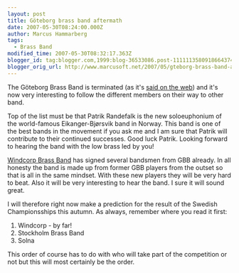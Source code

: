 ```yaml
---
layout: post
title: Göteborg brass band aftermath
date: 2007-05-30T08:24:00.000Z
author: Marcus Hammarberg
tags:
  - Brass Band
modified_time: 2007-05-30T08:32:17.363Z
blogger_id: tag:blogger.com,1999:blog-36533086.post-1111113580918664374
blogger_orig_url: http://www.marcusoft.net/2007/05/gteborg-brass-band-aftermath.html
---
```


The Göteborg Brass Band is terminated (as it's [said on the
web](http://www.goteborgbrassband.org.se/)) and it's now very
interesting to follow the different members on their way to other
band.

Top of the list must be that Patrik Randefalk is the new soloeuphonium
of the world-famous Eikanger-Bjørsvik band in Norway. This band is one
of the best bands in the movement if you ask me and I am sure that
Patrik will contribute to their continued successes. Good luck Patrik.
Looking forward to hearing the band with the low brass led by you!

[Windcorp Brass Band](http://www.windcorpbrassband.se/) has signed
several bandsmen from GBB already. In all honesty the band is made up
from former GBB players from the outset so that is all in the same
mindset. With these new players they will be very hard to beat. Also it
will be very interesting to hear the band. I sure it will sound great.

I will therefore right now make a prediction for the result of the
Swedish Championsships this autumn. As always, remember where you read
it first:

1. Windcorp - by far!
2. Stockholm Brass Band
3. Solna

This order of course has to do with who will take part of the
competition or not but this will most certainly be the order.

